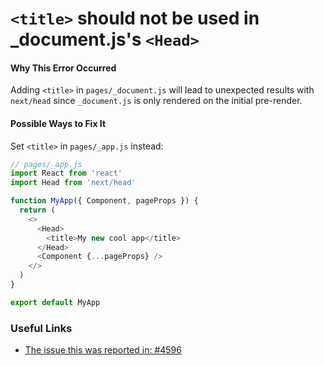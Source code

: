 # `<title>` should not be used in \_document.js's `<Head>`

#### Why This Error Occurred

Adding `<title>` in `pages/_document.js` will lead to unexpected results with `next/head` since `_document.js` is only rendered on the initial pre-render.

#### Possible Ways to Fix It

Set `<title>` in `pages/_app.js` instead:

```js
// pages/_app.js
import React from 'react'
import Head from 'next/head'

function MyApp({ Component, pageProps }) {
  return (
    <>
      <Head>
        <title>My new cool app</title>
      </Head>
      <Component {...pageProps} />
    </>
  )
}

export default MyApp
```

### Useful Links

- [The issue this was reported in: #4596](https://github.com/last.js/next.js/issues/4596)
